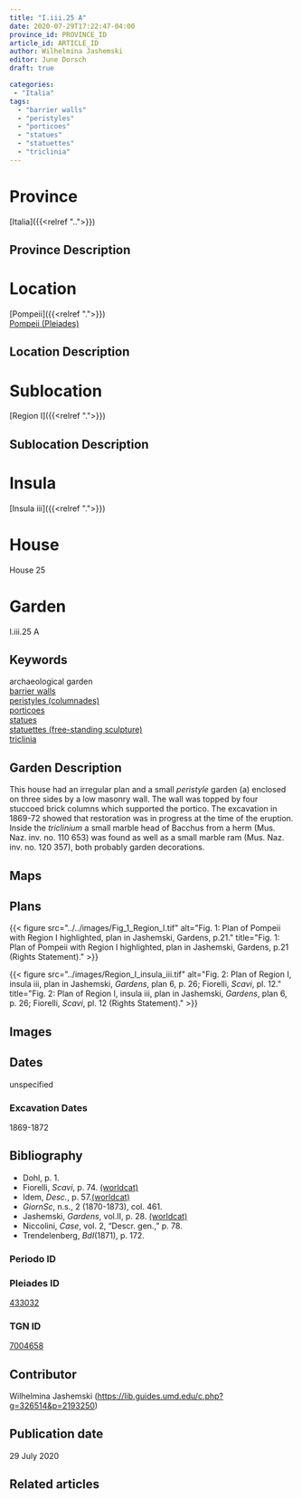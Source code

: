 ```yaml
---
title: "I.iii.25 A"
date: 2020-07-29T17:22:47-04:00
province_id: PROVINCE_ID
article_id: ARTICLE_ID
author: Wilhelmina Jashemski
editor: June Dorsch
draft: true

categories:
 - "Italia"
tags:
  - "barrier walls"
  - "peristyles"
  - "porticoes"
  - "statues"
  - "statuettes"
  - "triclinia"
---
```


# Province

[Italia]({{<relref "..">}})

## Province Description

<!-- DESCRIPTION -->


# Location

[Pompeii]({{<relref ".">}}) \
[Pompeii (Pleiades)](https://pleiades.stoa.org/places/433032)

## Location Description

<!-- LEAVE THIS BLANK FOR NOW -->

# Sublocation

[Region I]({{<relref ".">}})

## Sublocation Description

<!-- DESCRIPTION -->

# Insula

[Insula iii]({{<relref ".">}})

# House

House 25

# Garden

I.iii.25 A

## Keywords

archaeological garden \
[barrier walls](http://vocab.getty.edu/page/aat/300419302) \
[peristyles (columnades)](http://vocab.getty.edu/page/aat/300004029) \
[porticoes](http://vocab.getty.edu/page/aat/300004145) \
[statues](http://vocab.getty.edu/page/aat/300047600) \
[statuettes (free-standing sculpture)](http://vocab.getty.edu/page/aat/300312262) \
[triclinia](http://vocab.getty.edu/page/aat/300004359)  

## Garden Description

This house had an irregular plan and a small *peristyle* garden (a) enclosed on three sides by a low masonry wall. The wall was topped by four stuccoed brick columns which supported the portico. The excavation in 1869-72 showed that restoration was in progress at the time of the eruption. Inside the *triclinium* a small marble head of Bacchus from a herm (Mus. Naz. inv. no. 110 653) was found as well as a small marble ram (Mus. Naz. inv. no. 120 357), both probably garden decorations.

## Maps

<!--
OLD WAY (DO NOT USE)
![alt_text](../../images/image_name.ext)
*CAPTION*

NEW WAY ↓↓↓↓
{{< figure src="../../images/image_name.ext" alt="ALT_TEXT" title="CAPTION" >}}
-->

## Plans

{{< figure src="../../images/Fig_1_Region_I.tif" alt="Fig. 1: Plan of Pompeii with Region I highlighted, plan in Jashemski, Gardens, p.21." title="Fig. 1: Plan of Pompeii with Region I highlighted, plan in Jashemski, Gardens, p.21 (Rights Statement)." >}}

{{< figure src="../images/Region_I_insula_iii.tif" alt="Fig. 2: Plan of Region I, insula iii, plan in Jashemski, *Gardens*, plan 6, p. 26; Fiorelli,
*Scavi*, pl. 12." title="Fig. 2: Plan of Region I, insula iii, plan in Jashemski, *Gardens*, plan 6, p. 26; Fiorelli,
*Scavi*, pl. 12 (Rights Statement)." >}}

## Images


## Dates

unspecified

### Excavation Dates

1869-1872

## Bibliography

* Dohl, p. 1.
* Fiorelli, *Scavi*, p. 74. [(worldcat)](http://www.worldcat.org/oclc/249024903)
* Idem, *Desc.*, p. 57.[(worldcat)](http://www.worldcat.org/oclc/908272023)
* *GiornSc*, n.s., 2 (1870-1873), col. 461.
* Jashemski, *Gardens*, vol.II, p. 28. [(worldcat)](http://www.worldcat.org/oclc/921816405)
* Niccolini, *Case*, vol. 2, “Descr. gen.,” p. 78.
* Trendelenberg, *BdI*(1871), p. 172.

### Periodo ID

<!-- [PERIODO_ID](https://pleiades.stoa.org/places/PLEIADES_ID) -->

### Pleiades ID

[433032](https://pleiades.stoa.org/places/433032)

### TGN ID

[7004658](http://vocab.getty.edu/page/tgn/7004658)

## Contributor

Wilhelmina Jashemski (https://lib.guides.umd.edu/c.php?g=326514&p=2193250)

## Publication date

29 July 2020

## Related articles

<!-- Links to other related articles. Leave blank for now -->
